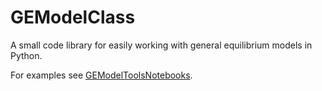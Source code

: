 # GEModelClass

A small code library for easily working with general equilibrium  models in Python.

For examples see [GEModelToolsNotebooks](https://github.com/JeppeDruedahl/GEModelToolsNotebooks).

